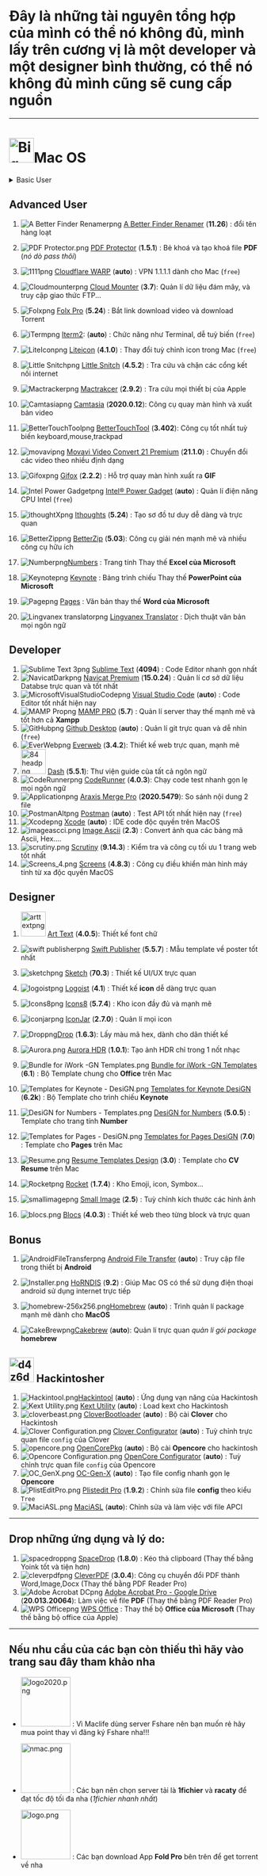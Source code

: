 # Đây là những tài nguyên tổng hợp của mình có thể nó không đủ, mình lấy trên cương vị là một developer và một designer bình thường, có thể nó không đủ mình cũng sẽ cung cấp nguồn

---

# <img src="https://raw.githubusercontent.com/Zenfection/Image/master/2020/11/25-19-33-36-Big_Sur.png" title="" alt="Big_Sur.png" width="50">Mac OS

<div>
    <details>
        <summary id="menu">Basic User</summary>
        <ol>
            <li>
                <img src="https://raw.githubusercontent.com/Zenfection/Image/master/2020/11/27-08-50-13-AirBuddy.png" alt="error_image">
                <a href="https://drive.google.com/drive/folders/1zz3Qm8d8KnrQS7c1I1Rs82O_h7n2RBiV?usp=sharing"> AirBuddy</a>
                <strong> (2.1)</strong>: Hỗ trợ animation và hỗ trợ quản lí các thiết bị Airpods 1, 2, Pro....
            </li>    
            <li>
                <img src="https://raw.githubusercontent.com/Zenfection/Image/master/2020/11/25-19-36-10-Alfred.png" alt="error_image">
                <a href="https://drive.google.com/drive/folders/1sUZxhGb2tCF09FKE7BoZYyiLpoMvQIic?usp=sharing"> Alfred</a>
                <strong> (1205)</strong>: Thay thế <b>Spotlight</b>, một công cụ tìm kiếm tốt hơn
            </li>   
            <li>
                <img src="https://raw.githubusercontent.com/Zenfection/Image/master/2020/11/25-19-36-42-App_Cleaner_%26_Uninstaller.png" alt="error_image">
                <a href="https://drive.google.com/drive/folders/1gkulydy-bE58WCSgAz09GmAlD9o1N-M-?usp=sharing"> App Cleaner & Uninstaller</a>
                <strong> (7.3)</strong>: Xoá phần mềm mạnh mẽ
            </li>  
            <li>
                <img src="https://raw.githubusercontent.com/Zenfection/Image/master/2020/12/20-11-50-17-Bartender.png" alt="error_image">
                <a href="https://drive.google.com/drive/folders/1qvy1Loo6_Gh2CyD1Zms9N0rMPf8QpeOa?usp=sharing">Bartender 4</a>: Quản lí <strong>menubar</strong> tốt nhất
            </li>  
            <li>
                <img src="https://raw.githubusercontent.com/Zenfection/Image/master/2020/11/25-20-57-25-Keka.png" alt="error_image">
                <a href="https://drive.google.com/drive/folders/1hbfQNxNpUUZaXTvR95gBI9aqXpaHSHxM?usp=sharing"> Keka</a>
                <strong> (1.2.6)</strong>: Giải nén các thể loại file zip, taz, taz.gz...
            </li>  
            <li>
                <img src="https://raw.githubusercontent.com/Zenfection/Image/master/2020/11/25-19-37-39-CleanMyMac_X.png" alt="error_image">
                <a href="https://drive.google.com/drive/folders/1rNoEj4TCpnG4JkD1h971uMIm_CgE2OKL?usp=sharing"> CleanMyMac</a>
                <strong> (4.7.3)</strong>: Công cụ dọn dẹp MacOS đa năng
            </li>  
            <li>
                <img src="https://raw.githubusercontent.com/Zenfection/Image/master/2020/11/25-19-38-50-Downie.png" alt="error_image">
                <a href="https://drive.google.com/drive/folders/1bEC8hbgY-RoP1sYCCiNMck0BAECPqO9d?usp=sharing"> Downie</a>
                <strong> (4.1.13)</strong>: Tải  mọi video trên trình duyệt, tương tự <strong>IDM trên Window</strong>
            </li>  
            <li>
                <img src="https://raw.githubusercontent.com/Zenfection/Image/master/2020/11/25-20-40-06-evkey.png" alt="error_image">
                <a href="https://evkeyvn.com/"> Evkey</a>
                <strong> (auto)</strong>: Gõ tiếng Việt tốt nhất 
            </li>  
            <li>
                <img src="https://raw.githubusercontent.com/Zenfection/Image/master/2020/11/25-20-46-48-Grid.png" alt="error_image">
                <a href="https://drive.google.com/drive/folders/11uQ7btUqfUTjVg_UN4pL46DbXle_LtuM?usp=sharing"> Grid</a>
                <strong> (6.1.5)</strong>: Sử dụng Instagram trên Mac
            </li>  
            <li>
                <img src="https://raw.githubusercontent.com/Zenfection/Image/master/2020/11/25-20-53-44-hyperdock.png" alt="error_image">
                <a href="https://drive.google.com/drive/folders/1fTEvJgvBWP_S1qJD171exlnNYLJoDmaz?usp=sharing"> HyperDock</a>
                <strong> (1.8.0.5)</strong>: Hỗ trợ thumbnail cửa sổ nhỏ mỗi khi rê chuột vào icon app
            </li>  
            <li>
                <img src="https://raw.githubusercontent.com/Zenfection/Image/master/2020/11/26-20-43-48-itext.png" alt="error_image">
                <a href="https://maclife.vn/huong-dan-cai-va-su-dung-itext-de-tra-tu-dien-tren-mac.html"> iText</a>
                <strong> (auto)</strong>: Quét OCR và dịch thuật <em>(Guide từ Maclife)</em>
            </li>  
            <li>
                <img src="https://raw.githubusercontent.com/Zenfection/Image/master/2020/11/26-12-53-13-kiwi.png" alt="error_image">
                <a href="https://drive.google.com/drive/folders/1TvN3kD16XOUEnbsFo77iJQ4kqM4Rw3Ol?usp=sharing"> Kiwi for Gmail</a>
                <strong> (2.0.40)</strong>: Quản lí Gmail dễ dàng nhanh chóng
            </li>  
            <li>
                <img src="https://raw.githubusercontent.com/Zenfection/Image/master/2020/11/25-21-00-12-Mate_Translate_Alt.png" alt="error_image">
                <a href="https://drive.google.com/drive/folders/1iGnqpEYbW03TH0rT4cn_mnqBLHRakWx1?usp=sharing"> Mate Translate</a>
                <strong> (7.1)</strong>: Dịch mọi ngôn ngữ tốt nhất
            </li>  
            <li>
                <img src="https://raw.githubusercontent.com/Zenfection/Image/master/2020/11/25-21-00-31-Mos.png" alt="error_image">
                <a href="https://github.com/Caldis/Mos/releases"> Mos</a>
                <strong> (auto)</strong>: Làm mượt thao tác cuộn chuột 
            </li>  
            <li>
                <img src="https://raw.githubusercontent.com/Zenfection/Image/master/2020/11/25-21-00-34-Movist.png" alt="error_image">
                <a href="https://drive.google.com/drive/folders/1bQGtPKZ99XNPqg4iVg5l_I3q9hkyiYsT?usp=sharing"> Movist Pro</a>
                <strong> (2.6.3)</strong>: Video player tốt nhất và đẹp nhất
            </li>  
            <li>
                <img src="https://raw.githubusercontent.com/Zenfection/Image/master/2020/11/25-21-00-46-Permute_Dark.png" alt="error_image">
                <a href="https://drive.google.com/drive/folders/1msmoOK76oUH6LWQKCNFCnmbOv_FmNiHt?usp=sharing"> Permute</a>
                <strong> (3.5.13)</strong>: Chuyển đổi mọi định dạng nhanh chóng, đi chung với <b>Downie</b>
            </li>  
            <li>
                <img src="https://raw.githubusercontent.com/Zenfection/Image/master/2020/11/25-21-01-07-Speedtest.png" alt="error_image">
                <a href="https://apps.apple.com/vn/app/speedtest-by-ookla/id1153157709?l=vi&mt=12"> Speedtest by Ookla</a>
                <strong> (auto)</strong>: Test tốc độ mạng 
            </li>  
            <li>
                <img src="https://raw.githubusercontent.com/Zenfection/Image/master/2020/11/26-20-24-30-Facebook_Messenger_Alt.png" alt="error_image">
                <a href="https://apps.apple.com/vn/app/messenger/id1480068668?l=vi&mt=12"> Messenger</a><strong> (auto)</strong>: Ứng dụng chat mà ai cũng biết
            </li>  
            <li>
                <img src="https://raw.githubusercontent.com/Zenfection/Image/master/2020/11/26-13-25-01-soundsource.png" alt="error_image">
                <a href="https://drive.google.com/drive/folders/1MjwERMVsFGIn4LVhvNX99JMigcgEi5gh?usp=sharing"> SoundSource</a>
                <strong> (5.2.0)</strong>: Quản lí và boost âm thanh hay hơn
            </li>  
            <li>
                <img src="https://raw.githubusercontent.com/Zenfection/Image/master/2020/12/06-13-12-45-Yoink.png" alt="error_image">
                <a href="https://drive.google.com/drive/folders/1gs8cl-vv_wzSrCJ5ezmwFjBIEz0QtR16?usp=sharing"> Yoink</a>
                <strong> (3.5.11)</strong>: Kéo thả file mạnh mẽ và tiện dụng
            </li>  
            <li>
                <img src="https://raw.githubusercontent.com/Zenfection/Image/master/2020/11/25-21-01-02-Sensei.png" alt="error_image">
                <a href="https://drive.google.com/drive/folders/140vl2PDH5kk9HIZaj6j-G4zplp56JH8u?usp=sharing"> Sensei</a>
                <strong> (1.3.4)</strong>: Tối ưu hoá và theo dõi tình trạng máy tính
            </li>  
            <li>
                <img src="https://raw.githubusercontent.com/Zenfection/Image/master/2020/11/25-21-01-15-TeamViewer_Alt.png" alt="error_image">
                <a href="https://www.teamviewer.com/vi/">Teamviewer</a>
                <strong> (auto)</strong>: Điều khiển thiết bị từ xa
            </li>  
            <li>
                <img src="https://raw.githubusercontent.com/Zenfection/Image/master/2020/11/26-13-19-22-Finder.png" alt="error_image">
                <a href="https://drive.google.com/drive/folders/1S-jGEUCtzzvHqgm8nexYMipDFNi22a9m?usp=sharing"> Total Finder</a>
                <strong> (1.13.3)</strong>: Thêm sức mạnh cho Finder quản lí tốt hơn
            </li>  
            <li>
                <img src="https://raw.githubusercontent.com/Zenfection/Image/master/2020/11/25-21-01-21-Yandex_Browser.png" alt="error_image">
                <a href="https://browser.yandex.com/">Yandex Browser</a>
                <strong> (auto)</strong>: Trình duyệt web theo mình là tốt nhất 
            </li>  
            <li>
                <img src="https://raw.githubusercontent.com/Zenfection/Image/master/2020/11/25-21-01-24-Zoom.png" alt="error_image">
                <a href="https://zoom.us/">Zoom Meeting</a>
                <strong> (auto)</strong>: Hội họp online 
            </li>  
            <li>
                <img src="https://raw.githubusercontent.com/Zenfection/Image/master/2020/12/06-13-17-10-pdf%20reader.png" alt="error_image">
                <a href="https://drive.google.com/drive/folders/1HEHLSEWWN6Z_nZFJkrdevYIODB-diSXu?usp=sharing"> PDF Reader Pro</a>
                <strong> (2.7.2)</strong>: Xem và xử lý file PDF đa năng và mạnh nhất
            </li>  
        </ol>
    </details>
<div>

## Advanced User

1. ![A Better Finder Renamerpng](https://raw.githubusercontent.com/Zenfection/Image/master/2020/11/25-19-34-05-A%20Better%20Finder%20Renamer.png) [A Better Finder Renamer](https://drive.google.com/drive/folders/1chKH_0EgaW9DcXn4CFPbkEk7XEL7AUUD?usp=sharing) (**11.26**) : đổi tên hàng loạt

2. ![PDF Protector.png](https://raw.githubusercontent.com/Zenfection/Image/master/2020/11/26-21-17-06-PDF%20Protector.png) [PDF Protector](https://drive.google.com/drive/folders/1zMXgwyZyh605s6oiEJ5WxXNr7ejUjBK1?usp=sharing) (**1.5.1**) : Bẻ khoá và tạo khoá file **PDF** (*nó dò pass thôi*)

3. ![1111png](https://raw.githubusercontent.com/Zenfection/Image/master/2020/11/25-20-19-46-1.1.1.1.png) [Cloudflare WARP](https://1.1.1.1/download) (**auto**) : VPN 1.1.1.1 dành cho Mac (`free`)

4. ![Cloudmounterpng](https://raw.githubusercontent.com/Zenfection/Image/master/2020/11/25-20-22-27-Cloudmounter.png) [Cloud Mounter](https://drive.google.com/drive/folders/1qQV0L-qtZxCt9Js-ldUeBTJSs47xKN1u?usp=sharing) (**3.7**): Quản lí dữ liệu đám mây, và truy cập giao thức FTP...

5. ![Folxpng](https://raw.githubusercontent.com/Zenfection/Image/master/2020/11/25-20-43-34-Folx.png) [Folx Pro](https://drive.google.com/drive/folders/1j1atHpqK7DB86UUKGJu1-VkDvL5BxoSw?usp=sharing) (**5.24**) : Bắt link download video và download Torrent

6. ![iTermpng](https://raw.githubusercontent.com/Zenfection/Image/master/2020/11/25-20-57-04-iTerm.png) [Iterm2](https://iterm2.com/): (**auto**) : Chức năng như Terminal, dễ tuỳ biến (`free`)

7. ![LiteIconpng](https://raw.githubusercontent.com/Zenfection/Image/master/2020/11/25-20-57-31-LiteIcon.png) [Liteicon](https://freemacsoft.net/liteicon/) (**4.1.0**) : Thay đổi tuỳ chỉnh icon trong Mac (`free`)

8. ![Little Snitchpng](https://raw.githubusercontent.com/Zenfection/Image/master/2020/11/25-20-57-51-Little%20Snitch.png) [Little Snitch](https://drive.google.com/drive/folders/1VMvBet9LPBcUxW7x24BzNZDzzvuiVBg6?usp=sharing) (**4.5.2**) : Tra cứu và chặn các cổng kết nối internet

9. ![Mactrackerpng](https://raw.githubusercontent.com/Zenfection/Image/master/2020/11/25-20-58-13-Mactracker.png) [Mactrakcer](https://drive.google.com/drive/folders/157TkWOePlDFpycebCsDo7YTjYIhu1lI6?usp=sharing) (**2.9.2**) : Tra cứu mọi thiết bị của Apple

10. ![Camtasiapng](https://raw.githubusercontent.com/Zenfection/Image/master/2020/11/25-19-37-29-Camtasia.png) [Camtasia](https://drive.google.com/drive/folders/1RVtAQI9YIXAuHyH7oKIsulKVUYav2WHq?usp=sharing) (**2020.0.12**): Công cụ quay màn hình và xuất bản video

11. ![BetterTouchToolpng](https://raw.githubusercontent.com/Zenfection/Image/master/2020/11/25-19-37-15-BetterTouchTool.png) [BetterTouchTool](https://drive.google.com/drive/folders/18czEN9Mv0Xg74qyJv7JoM_cUYj3UtiK0?usp=sharing) (**3.402**): Công cụ tốt nhất tuỳ biến keyboard,mouse,trackpad

12. ![movavipng](https://raw.githubusercontent.com/Zenfection/Image/master/2020/11/26-13-06-28-movavi.png) [Movavi Video Convert 21 Premium](https://drive.google.com/drive/folders/1hpzO0LgvmqTpwXc-E45YaRXtlP2MFo7r?usp=sharing) (**21.1.0**) : Chuyển đổi các video theo nhiều định dạng

13. ![Gifoxpng](https://raw.githubusercontent.com/Zenfection/Image/master/2020/11/25-19-39-41-Gifox.png) [Gifox](https://drive.google.com/drive/folders/1rJFbwDizOXYU5gTwPV2OwaoWB2K-WaS6?usp=sharing) (**2.2.2**) : Hỗ trợ quay màn hình xuất ra **GIF**

14. ![Intel Power Gadgetpng](https://raw.githubusercontent.com/Zenfection/Image/master/2020/11/25-20-55-55-Intel%20Power%20Gadget.png) [Intel® Power Gadget](https://software.intel.com/content/www/us/en/develop/articles/intel-power-gadget.html) (**auto**) : Quản lí điện năng CPU Intel (`free`)

15. ![ithoughtXpng](https://raw.githubusercontent.com/Zenfection/Image/master/2020/11/26-20-32-50-ithoughtX.png) [Ithoughts](https://drive.google.com/drive/folders/1HYO4cYcuBSc7YA1htE6hTz1HDw2S6LkA?usp=sharing) (**5.24**) : Tạo sơ đồ tư duy dễ dàng và trực quan

16. ![BetterZippng](https://raw.githubusercontent.com/Zenfection/Image/master/2020/11/25-19-37-22-BetterZip.png) [BetterZip](https://drive.google.com/drive/folders/1XQuYA4CfPuo8RIk-TXP1gXwCbEadA8ru?usp=sharing) (**5.03**): Công cụ giải nén mạnh mẽ và nhiều công cụ hữu ích

17. ![Numberpng](https://raw.githubusercontent.com/Zenfection/Image/master/2020/11/26-14-04-23-Number.png)[‎Numbers](https://apps.apple.com/vn/app/numbers/id409203825?l=vi&mt=12) : Trang tính Thay thế **Excel của Microsoft**

18. ![Keynotepng](https://raw.githubusercontent.com/Zenfection/Image/master/2020/11/26-14-04-29-Keynote.png) [‎Keynote](https://apps.apple.com/vn/app/keynote/id409183694?l=vi&mt=12) : Bảng trình chiếu Thay thế **PowerPoint của Microsoft**

19. ![Pagepng](https://raw.githubusercontent.com/Zenfection/Image/master/2020/11/26-14-07-17-Page.png) [‎Pages](https://apps.apple.com/vn/app/pages/id409201541?l=vi&mt=12) : Văn bản thay thế **Word của Microsoft**

20. ![Lingvanex translatorpng](https://raw.githubusercontent.com/Zenfection/Image/master/2020/11/26-20-26-17-Lingvanex%20translator.png) [‎Lingvanex Translator](https://apps.apple.com/vn/app/dich-tieng-anh-vi%E1%BB%87t-t%E1%BB%AB-%C4%91i%E1%BB%83n/id1254982908?l=vi&mt=12) : Dịch thuật văn bản mọi ngôn ngữ

## Developer

1. ![Sublime Text 3png](https://raw.githubusercontent.com/Zenfection/Image/master/2020/11/25-21-01-12-Sublime%20Text%203.png) [Sublime Text](https://drive.google.com/drive/folders/13ffhBB0tho5-slLFMdypJ2UG-qlwV1f3?usp=sharing) (**4094**) : Code Editor nhanh gọn nhất
2. ![NavicatDarkpng](https://raw.githubusercontent.com/Zenfection/Image/master/2020/11/25-21-00-40-Navicat-Dark.png) [Navicat Premium](https://drive.google.com/drive/folders/1Ufy94oPK5EOs23bQLWyyQU8Z8T-s7H0s?usp=sharing) (**15.0.24**) : Quản lí cơ sở dữ liệu Databse trực quan và tốt nhất
3. ![MicrosoftVisualStudioCodepng](https://raw.githubusercontent.com/Zenfection/Image/master/2020/11/25-21-00-27-Microsoft_Visual_Studio_Code.png) [Visual Studio Code](https://code.visualstudio.com/) (**auto**) : Code Editor tốt nhất hiện nay
4. ![MAMP Propng](https://raw.githubusercontent.com/Zenfection/Image/master/2020/11/25-20-58-35-MAMP%20Pro.png) [MAMP PRO](https://drive.google.com/drive/folders/1JUlTIzebQUQPNnzAKcIBONW13h0mMyG6?usp=sharing) (**5.7**) : Quản lí server thay thế mạnh mẽ và tốt hơn cả **Xampp**
5. ![GitHubpng](https://raw.githubusercontent.com/Zenfection/Image/master/2020/11/25-19-40-03-GitHub.png) [Github Desktop](https://desktop.github.com/) (**auto**) : Quản lí git trực quan và dễ nhìn (`free`)
6. ![EverWebpng](https://raw.githubusercontent.com/Zenfection/Image/master/2020/11/25-19-39-09-EverWeb.png) [Everweb](https://drive.google.com/drive/folders/1gxJLPllnrw4Wpkg3eXTWb1AXNryyzQc6?usp=sharing) (**3.4.2**): Thiết kế web trực quan, mạnh mẽ
7. <img src="https://raw.githubusercontent.com/Zenfection/Image/master/2020/11/25-20-25-34-84%20head.png" title="" alt="84 headpng" width="50"> [Dash](https://drive.google.com/drive/folders/1wfTM3V0LHOdU4CqaU-Qe3gmNDq4qxrLp?usp=sharing) (**5.5.1**): Thư viện guide của tất cả ngôn ngữ
8. ![CodeRunnerpng](https://raw.githubusercontent.com/Zenfection/Image/master/2020/11/25-20-27-41-CodeRunner.png) [CodeRunner](https://drive.google.com/drive/folders/12Vt635p0zhAh23K7wOS1gcLRGAdijbno?usp=sharing) (**4.0.3**): Chạy code test nhanh gọn lẹ mọi ngôn ngữ
9. ![Applicationpng](https://raw.githubusercontent.com/Zenfection/Image/master/2020/11/25-19-49-42-Application.png) [Araxis Merge Pro](https://drive.google.com/drive/folders/19X5VpDYF_8fAEXjoaz2gYdP30UMUjj54?usp=sharing) (**2020.5479**): So sánh nội dung 2 file
10. ![PostmanAltpng](https://raw.githubusercontent.com/Zenfection/Image/master/2020/11/25-21-00-57-Postman_Alt.png) [Postman](https://www.postman.com/) (**auto**) : Test API tốt nhất hiện nay (`free`)
11. ![Xcodepng](https://raw.githubusercontent.com/Zenfection/Image/master/2020/11/26-13-17-02-Xcode.png) [Xcode](https://apps.apple.com/vn/app/xcode/id497799835?l=vi&mt=12) (**auto**) : IDE code độc quyền trên MacOS
12. ![imageascci.png](https://raw.githubusercontent.com/Zenfection/Image/master/2020/11/26-20-43-38-imageascci.png) [Image Ascii](https://drive.google.com/drive/folders/1weORyfPPsbyflhNY5F7L3UP9XN6HtbhP?usp=sharing) (**2.3**) : Convert ảnh qua các bảng mã Ascii, Hex....
13. ![scrutiny.png](https://raw.githubusercontent.com/Zenfection/Image/master/2020/11/29-15-15-58-scrutiny.png) [Scrutiny](https://drive.google.com/drive/folders/1qmarOJZ27zbgrb-Dx3dE6qai6UfVng-0?usp=sharing) (**9.14.3**) : Kiểm tra và công cụ tối ưu 1 trang web tốt nhất
14. ![Screens_4.png](https://raw.githubusercontent.com/Zenfection/Image/master/2020/11/29-15-16-58-Screens_4.png) [Screens](https://drive.google.com/drive/folders/1CNa-qRVD7-KV3Tzp7OLPrM3B4EEVlnps?usp=sharing) (**4.8.3**) : Công cụ điều khiển màn hình máy tính từ xa độc quyền MacOS

## Designer

1. <img title="" src="https://raw.githubusercontent.com/Zenfection/Image/master/2020/11/25-19-52-06-art_text.png" alt="arttextpng" width="50"> [Art Text](https://drive.google.com/drive/folders/1njbD3SComBB1D8bZpK-qOd-PU52dwCjU?usp=sharing) (**4.0.5**): Thiết kế font chữ

2. ![swift publisherpng](https://raw.githubusercontent.com/Zenfection/Image/master/2020/11/26-13-20-54-swift%20publisher.png) [Swift Publisher](https://drive.google.com/drive/folders/1gaAe32hV8taRvmcxwZm36VBx16dGqVuT?usp=sharing) (**5.5.7**) : Mẫu template về poster tốt nhất

3. ![sketchpng](https://raw.githubusercontent.com/Zenfection/Image/master/2020/11/26-13-25-16-sketch.png) [Sketch](https://drive.google.com/drive/folders/1bOCl16kLWWVtNT-usb_wfNkKGO25h-hL?usp=sharing) (**70.3**) : Thiết kế UI/UX trực quan

4. ![logoistpng](https://raw.githubusercontent.com/Zenfection/Image/master/2020/11/26-12-53-19-logoist.png) [Logoist](https://drive.google.com/drive/folders/1OjCDAFbtHlYVwmmhdighkW_XDZT7PNlp?usp=sharing) (**4.1**) : Thiết kế **icon** dễ dàng trực quan

5. ![Icons8png](https://raw.githubusercontent.com/Zenfection/Image/master/2020/11/25-20-55-35-Icons_8.png) [Icons8](https://drive.google.com/drive/folders/1JdB5oP0VtnTETmb56ok5cPnPjCncRhWK?usp=sharing) (**5.7.4**) : Kho icon đầy đủ và mạnh mẽ

6. ![iconjarpng](https://raw.githubusercontent.com/Zenfection/Image/master/2020/11/25-19-40-10-iconjar.png) [IconJar](https://drive.google.com/drive/folders/1hce3GZZ8RySDmmztR5wAoE59nj0Nqo3W?usp=sharing) (**2.7.0**) : Quản lí mọi icon

7. ![Droppng](https://raw.githubusercontent.com/Zenfection/Image/master/2020/11/25-20-32-56-Drop.png)[Drop](https://drive.google.com/drive/folders/19q5nmJIADqfOO4NJEEzQmDyWgWfnM3Kj?usp=sharing) (**1.6.3**): Lấy màu mã hex, dành cho dân thiết kế

8. ![Aurora.png](https://raw.githubusercontent.com/Zenfection/Image/master/2020/11/26-20-20-51-Aurora.png) [Aurora HDR](https://drive.google.com/drive/folders/1mEZX3VLHzLwYV3Co06ubUQ1gUAwIg0k6?usp=sharing) (**1.0.1**): Tạo ảnh HDR chỉ trong 1 nốt nhạc

9. ![Bundle for iWork -GN Templates.png](https://raw.githubusercontent.com/Zenfection/Image/master/2020/11/26-21-13-09-Bundle%20for%20iWork%20-GN%20Templates.png) [Bundle for iWork -GN Templates](https://drive.google.com/drive/folders/1e2EXHfvNXRALyxvw48OETVhhEpDqwCp8?usp=sharing) (**6.1**) : Bộ Template chung cho **Office** trên Mac

10. ![Templates for Keynote - DesiGN.png](https://raw.githubusercontent.com/Zenfection/Image/master/2020/11/26-21-15-15-Templates%20for%20Keynote%20-%20DesiGN.png) [Templates for Keynote DesiGN](https://drive.google.com/drive/folders/1C0SfKvWkKP2YAsZYyUPgl62SxaisDhDj?usp=sharing) (**6.2k**) : Bộ Template cho trình chiếu **Keynote**

11. ![DesiGN for Numbers - Templates.png](https://raw.githubusercontent.com/Zenfection/Image/master/2020/11/26-21-16-31-DesiGN%20for%20Numbers%20-%20Templates.png) [DesiGN for Numbers](https://drive.google.com/drive/folders/1R_SGyynifh4KFdhhycv3DNXHpkmQLSH8?usp=sharing) (**5.0.5**) : Template cho trang tính **Number**

12. ![Templates for Pages - DesiGN.png](https://raw.githubusercontent.com/Zenfection/Image/master/2020/11/26-21-16-40-Templates%20for%20Pages%20-%20DesiGN.png)  [Templates for Pages DesiGN](https://drive.google.com/drive/folders/1nXrA4487tmD3SRUg0NU9qmJsuaP2h2gX?usp=sharing) (**7.0**) : Template cho **Pages** trên Mac

13. ![Resume.png](https://raw.githubusercontent.com/Zenfection/Image/master/2020/11/26-21-30-13-Resume.png) [Resume Templates Design](https://drive.google.com/drive/folders/1vg6c1-tMEHj_OtDYN9s--glZEZxIuRoS?usp=sharing) (**3.0**) : Template cho **CV Resume** trên Mac

14. ![Rocketpng](https://raw.githubusercontent.com/Zenfection/Image/master/2020/11/25-21-00-59-Rocket.png) [Rocket](https://drive.google.com/drive/folders/1Cg6dgFGVnlDe3TixBmWE8_hphcQ0ZVSW?usp=sharing) (**1.7.4**) : Kho Emoji, icon, Symbox...

15. ![smallimagepng](https://raw.githubusercontent.com/Zenfection/Image/master/2020/11/26-13-25-07-smallimage.png) [Small Image](https://drive.google.com/drive/folders/1A1iYMfSws-yKfEkbREZHHX61wow_L3nU?usp=sharing) (**2.5**) : Tuỳ chỉnh kích thước các hình ảnh

16. ![blocs.png](https://raw.githubusercontent.com/Zenfection/Image/master/2020/11/28-15-02-27-blocs.png) [Blocs](https://drive.google.com/drive/folders/1RFGCKMdEHEQ_a6CVGO0-UxBw8lIiXstL?usp=sharing) (**4.0.3**) : Thiết kế web theo từng block và trực quan

## Bonus

1. ![AndroidFileTransferpng](https://raw.githubusercontent.com/Zenfection/Image/master/2020/11/25-19-36-20-Android_File_Transfer.png) [Android File Transfer](https://www.android.com/filetransfer/) (**auto**) : Truy cập file trong thiết bị **Android**

2. ![Installer.png](https://raw.githubusercontent.com/Zenfection/Image/master/2020/11/26-14-17-26-Installer.png) [HoRNDIS](https://drive.google.com/drive/folders/1FUnIrrc_F7sJei3JorKor9JcrVyZrqGh?usp=sharing) (**9.2**) : Giúp Mac OS có thể sử dụng điện thoại android sử dụng internet trực tiếp

3. ![homebrew-256x256.png](https://raw.githubusercontent.com/Zenfection/Image/master/2020/11/26-14-15-03-homebrew-256x256.png)[Homebrew](https://brew.sh/index_vi) (**auto**) : Trình quản lí package mạnh mẽ dành cho **MacOS**

4. ![CakeBrewpng](https://raw.githubusercontent.com/Zenfection/Image/master/2020/11/25-20-16-39-CakeBrew.png)[Cakebrew](https://www.cakebrew.com/) (**auto**): Quản lí trực quan *quản lí gói package* **homebrew**

## <img src="https://raw.githubusercontent.com/Zenfection/Image/master/2020/11/26-14-13-38-d4z6d1o-532216ee-68ca-452e-be34-81c0b377c6c6.png" title="" alt="d4z6d1o-532216ee-68ca-452e-be34-81c0b377c6c6.png" width="50"> Hackintosher

1. ![Hackintool.png](https://raw.githubusercontent.com/Zenfection/Image/master/2020/11/26-20-53-22-Hackintool.png)[Hackintool](https://github.com/headkaze/Hackintool/releases) (**auto**) : Ứng dụng vạn năng của Hackintosh
2. ![Kext Utility.png](https://raw.githubusercontent.com/Zenfection/Image/master/2020/11/26-20-53-31-Kext%20Utility.png) [Kext Utility](https://taimienphi.vn/download-kext-utility-for-mac-34434) (**auto**) : Load kext cho Hackintosh   
3. ![cloverbeast.png](https://raw.githubusercontent.com/Zenfection/Image/master/2020/11/26-21-04-27-cloverbeast.png) [CloverBootloader](https://github.com/CloverHackyColor/CloverBootloader/releases) (**auto**) : Bộ cài **Clover** cho Hackintosh
4. ![Clover Configuration.png](https://raw.githubusercontent.com/Zenfection/Image/master/2020/11/26-20-54-44-Clover%20Configuration.png) [Clover Configurator](https://mackie100projects.altervista.org/download-clover-configurator/) (**auto**) : Tuỳ chỉnh trực quan file `config` của Clover
5. ![opencore.png](https://raw.githubusercontent.com/Zenfection/Image/master/2020/11/26-21-02-52-opencore.png) [OpenCorePkg](https://github.com/acidanthera/OpenCorePkg/releases) (**auto**) : Bộ cài **Opencore** cho hackintosh
6. ![Opencore Configuration.png](https://raw.githubusercontent.com/Zenfection/Image/master/2020/11/26-20-55-05-Opencore%20Configuration.png) [OpenCore Configurator](https://mackie100projects.altervista.org/opencore-configurator/) (**auto**) : Tuỳ chỉnh trực quan file `config` của Opencore
7. ![OC_GenX.png](https://raw.githubusercontent.com/Zenfection/Image/master/2020/11/26-20-55-11-OC_GenX.png) [OC-Gen-X](https://github.com/Pavo-IM/OC-Gen-X/releases) (**auto**) : Tạo file config nhanh gọn lẹ **Opencore**
8. ![PlistEditPro.png](https://raw.githubusercontent.com/Zenfection/Image/master/2020/11/26-21-17-18-PlistEditPro.png) [Plistedit Pro](https://drive.google.com/drive/folders/17xapJjMzhvwhW8nQwGilVbbjA4xsR69F?usp=sharing) (**1.9.2**) : Chỉnh sửa file **config** theo kiểu `Tree`
9. ![MaciASL.png](https://raw.githubusercontent.com/Zenfection/Image/master/2020/11/26-21-17-22-MaciASL.png) [MaciASL](https://github.com/acidanthera/MaciASL/releases)  (**auto**): Chỉnh sửa và làm việc với file APCI 

---

## Drop những ứng dụng và lý do:

1. ![spacedroppng](https://raw.githubusercontent.com/Zenfection/Image/master/2020/11/26-13-24-54-spacedrop.png) [SpaceDrop](https://drive.google.com/drive/folders/12ng9zT1vRxKLe7QVAqUiUYsPrRFsREAj?usp=sharing) (**1.8.0**) : Kéo thả clipboard (Thay thế bằng Yoink tốt và tiện hơn)
2. ![cleverpdfpng](https://raw.githubusercontent.com/Zenfection/Image/master/2020/11/25-19-58-55-cleverpdf.png) [CleverPDF](https://drive.google.com/drive/folders/18Um44Sw6wnIHVy5RTA9Qr3QnfAWMvNYN?usp=sharing) (**3.0.4**): Công cụ chuyển đổi PDF thành Word,Image,Docx (Thay thế bằng PDF Reader Pro)
3. ![Adobe Acrobat DCpng](https://raw.githubusercontent.com/Zenfection/Image/master/2020/11/25-19-36-00-Adobe%20Acrobat%20DC.png) [Adobe Acrobat Pro - Google Drive](https://drive.google.com/drive/folders/1K9MGzQsucyd9U0_mpbHY6VCMpADbH02W?usp=sharing) (**20.013.20064**): Làm việc về file **PDF** (Thay thế bằng PDF Reader Pro)
4. ![WPS Officepng](https://raw.githubusercontent.com/Zenfection/Image/master/2020/11/25-21-01-18-WPS%20Office.png) [WPS Office](https://apps.apple.com/vn/app/wps-office-pdf-docs-table/id1468073139?l=vi&mt=12) : Thay thế bộ **Office của Microsoft** (Thay thế bằng bộ office của Apple)

---

## Nếu nhu cầu của các bạn còn thiếu thì hãy vào trang sau đây tham khảo nha

- [<img src="https://raw.githubusercontent.com/Zenfection/Image/master/2020/11/26-13-33-17-logo2020.png" title="" alt="logo2020.png" width="100">](https://maclife.vn/mac-application) : Vì Maclife dùng server Fshare nên bạn muốn rẻ hãy mua point thay vì đăng ký Fshare nha!!!

- [<img src="https://raw.githubusercontent.com/Zenfection/Image/master/2020/11/26-13-35-07-nmac.png" title="" alt="nmac.png" width="100">](https://nmac.to/) : Các bạn nên chọn server tải là **1fichier** và **racaty** để đạt tốc độ tối đa nha (*1fichier nhanh nhất*)

- [<img title="" src="https://raw.githubusercontent.com/Zenfection/Image/master/2020/11/26-13-36-12-logo.png" alt="logo.png" width="100">](https://www.torrentmac.net/) : Các bạn download App **Fold Pro** bên trên để get torrent về nha